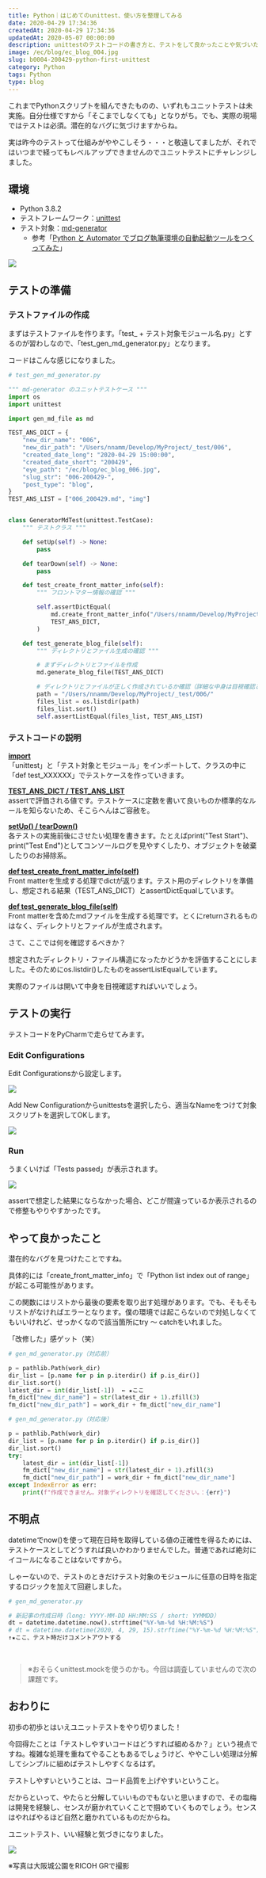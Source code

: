 ```yaml
---
title: Python｜はじめてのunittest、使い方を整理してみる
date: 2020-04-29 17:34:36
createdAt: 2020-04-29 17:34:36
updatedAt: 2020-05-07 00:00:00
description: unittestのテストコードの書き方と、テストをして良かったことや気づいたこと。
image: /ec/blog/ec_blog_004.jpg
slug: b0004-200429-python-first-unittest
category: Python 
tags: Python
type: blog
---
```


これまでPythonスクリプトを組んできたものの、いずれもユニットテストは未実施。自分仕様ですから「そこまでしなくても」となりがち。でも、実際の現場ではテストは必須。潜在的なバグに気づけますからね。

実は昨今のテストって仕組みがややこしそう・・・と敬遠してましたが、それではいつまで経ってもレベルアップできませんのでユニットテストにチャレンジしました。

## 環境

* Python 3.8.2
* テストフレームワーク：[unittest](https://docs.python.org/ja/3/library/unittest.html)
* テスト対象：[md-generator](https://github.com/nnamm/md-generator)
  * 参考「[Python と Automator でブログ執筆環境の自動起動ツールをつくってみた](https://portfolio.nnamm.com/posts/b0002-200329-startup-blog-writing-env/)」

![](./img/200429-a.jpg)

## テストの準備

### テストファイルの作成

まずはテストファイルを作ります。「test_ + テスト対象モジュール名.py」とするのが習わしなので、「test_gen_md_generator.py」となります。

コードはこんな感じになりました。

```py
# test_gen_md_generator.py

""" md-generator のユニットテストケース """
import os
import unittest

import gen_md_file as md

TEST_ANS_DICT = {
    "new_dir_name": "006",
    "new_dir_path": "/Users/nnamm/Develop/MyProject/_test/006",
    "created_date_long": "2020-04-29 15:00:00",
    "created_date_short": "200429",
    "eye_path": "/ec/blog/ec_blog_006.jpg",
    "slug_str": "006-200429-",
    "post_type": "blog",
}
TEST_ANS_LIST = ["006_200429.md", "img"]


class GeneratorMdTest(unittest.TestCase):
    """ テストクラス """

    def setUp(self) -> None:
        pass

    def tearDown(self) -> None:
        pass

    def test_create_front_matter_info(self):
        """ フロントマター情報の確認 """

        self.assertDictEqual(
            md.create_front_matter_info("/Users/nnamm/Develop/MyProject/_test/"),
            TEST_ANS_DICT,
        )

    def test_generate_blog_file(self):
        """ ディレクトリとファイル生成の確認 """

        # まずディレクトリとファイルを作成
        md.generate_blog_file(TEST_ANS_DICT)

        # ディレクトリとファイルが正しく作成されているか確認（詳細な中身は目視確認とする）
        path = "/Users/nnamm/Develop/MyProject/_test/006/"
        files_list = os.listdir(path)
        files_list.sort()
        self.assertListEqual(files_list, TEST_ANS_LIST)
```

### テストコードの説明

<strong><u>import</u></strong><br>
「unittest」と「テスト対象とモジュール」をインポートして、クラスの中に「def test_XXXXXX」でテストケースを作っていきます。

<strong><u>TEST_ANS_DICT / TEST_ANS_LIST</u></strong><br>
assertで評価される値です。テストケースに定数を書いて良いものか標準的なルールを知らないため、そこらへんはご容赦を。

<strong><u>setUp() / tearDown()</u></strong><br>
各テストの実施前後にさせたい処理を書きます。たとえばprint("Test Start")、print("Test End")としてコンソールログを見やすくしたり、オブジェクトを破棄したりのお掃除系。

<strong><u>def test_create_front_matter_info(self)</u></strong><br>
Front matterを生成する処理でdictが返ります。テスト用のディレクトリを準備し、想定される結果（TEST_ANS_DICT）とassertDictEqualしています。

<strong><u>def test_generate_blog_file(self)</u></strong><br>
Front matterを含めたmdファイルを生成する処理です。とくにreturnされるものはなく、ディレクトリとファイルが生成されます。

さて、ここでは何を確認するべきか？

想定されたディレクトリ・ファイル構造になったかどうかを評価することにしました。そのためにos.listdir()したものをassertListEqualしています。

実際のファイルは開いて中身を目視確認すればいいでしょう。

## テストの実行

テストコードをPyCharmで走らせてみます。

### Edit Configurations

Edit Configurationsから設定します。

![](./img/200429-1.jpg)

Add New Configurationからunittestsを選択したら、適当なNameをつけて対象スクリプトを選択してOKします。

![](./img/200429-2.jpg)

### Run

うまくいけば「Tests passed」が表示されます。

![](./img/200429-3.jpg)

assertで想定した結果にならなかった場合、どこが間違っているか表示されるので修整もやりやすかったです。

## やって良かったこと

潜在的なバグを見つけたことですね。

具体的には「create_front_matter_info」で「Python list index out of range」が起こる可能性があります。

この関数にはリストから最後の要素を取り出す処理があります。でも、そもそもリストがなければエラーとなります。僕の環境では起こらないので対処しなくてもいいけれど、せっかくなので該当箇所にtry 〜 catchをいれました。

「改修した」感ゲット（笑）

```py
# gen_md_generator.py（対応前）

p = pathlib.Path(work_dir)
dir_list = [p.name for p in p.iterdir() if p.is_dir()]
dir_list.sort()
latest_dir = int(dir_list[-1])  ← ★ここ
fm_dict["new_dir_name"] = str(latest_dir + 1).zfill(3)
fm_dict["new_dir_path"] = work_dir + fm_dict["new_dir_name"]
```

```py
# gen_md_generator.py（対応後）

p = pathlib.Path(work_dir)
dir_list = [p.name for p in p.iterdir() if p.is_dir()]
dir_list.sort()
try:
    latest_dir = int(dir_list[-1])
    fm_dict["new_dir_name"] = str(latest_dir + 1).zfill(3)
    fm_dict["new_dir_path"] = work_dir + fm_dict["new_dir_name"]
except IndexError as err:
    print(f"作成できません。対象ディレクトリを確認してください。：{err}")
```

## 不明点

datetimeでnow()を使って現在日時を取得している値の正確性を得るためには、テストケースとしてどうすれば良いかわかりませんでした。普通であれば絶対にイコールになることはないですから。

しゃーないので、テストのときだけテスト対象のモジュールに任意の日時を指定するロジックを加えて回避しました。

```py
# gen_md_generator.py

# 新記事の作成日時（long: YYYY-MM-DD HH:MM:SS / short: YYMMDD）
dt = datetime.datetime.now().strftime("%Y-%m-%d %H:%M:%S")
# dt = datetime.datetime(2020, 4, 29, 15).strftime("%Y-%m-%d %H:%M:%S")  # unittest用に日時指定
↑★ここ、テスト時だけコメントアウトする
```

<br>

> ※おそらくunittest.mockを使うのかも。今回は調査していませんので次の課題です。

## おわりに

初歩の初歩とはいえユニットテストをやり切りました！

今回得たことは「テストしやすいコードはどうすれば組めるか？」という視点ですね。複雑な処理を重ねてやることもあるでしょうけど、ややこしい処理は分解してシンプルに組めばテストしやすくなるはず。

テストしやすいということは、コード品質を上げやすいということ。

だからといって、やたらと分解していいものでもないと思いますので、その塩梅は開発を経験し、センスが磨かれていくことで掴めていくものでしょう。センスはやればやるほど自然と磨かれているものだからね。

ユニットテスト、いい経験と気づきになりました。

![](./img/200429-b.jpg)

※写真は大阪城公園をRICOH GRで撮影
